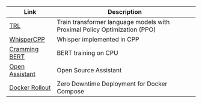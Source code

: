 | Link      | Description |
| ----------- | ----------- |
| [TRL](https://github.com/lvwerra/trl)      | Train transformer language models with Proximal Policy Optimization (PPO) |
| [WhisperCPP](https://github.com/ggerganov/whisper.cpp)   | Whisper implemented in CPP        |
| [Cramming BERT](https://github.com/jonasgeiping/cramming) | BERT training on CPU |
| [Open Assistant](https://github.com/LAION-AI/Open-Assistant) | Open Source Assistant |
| [Docker Rollout](https://github.com/Wowu/docker-rollout) | Zero Downtime Deployment for Docker Compose |

